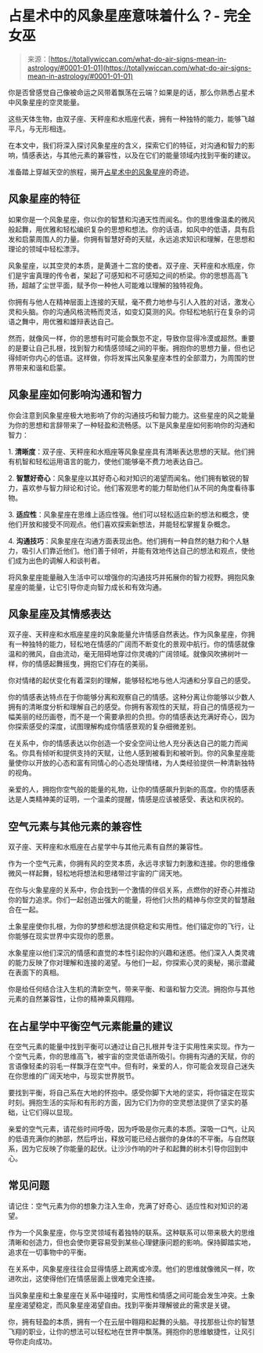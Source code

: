 <!--yml

类别：未分类

日期：2024年06月12日 18:24:06

-->

# 占星术中的风象星座意味着什么？- 完全女巫

> 来源：[https://totallywiccan.com/what-do-air-signs-mean-in-astrology/#0001-01-01](https://totallywiccan.com/what-do-air-signs-mean-in-astrology/#0001-01-01)

你是否曾感觉自己像被命运之风带着飘荡在云端？如果是的话，那么你熟悉占星术中风象星座的空灵能量。

这些天体生物，由双子座、天秤座和水瓶座代表，拥有一种独特的能力，能够飞越平凡，与无形相连。

在本文中，我们将深入探讨风象星座的含义，探索它们的特征，对沟通和智力的影响，情感表达，与其他元素的兼容性，以及在它们的能量领域内找到平衡的建议。

准备踏上穿越天空的旅程，揭开[占星术中的风象星座](https://totallywiccan.com/unveiling-the-mysteries-a-complete-guide-to-astrology-and-modern-witchcraft/)的奇迹。

## 风象星座的特征

如果你是一个风象星座，你以你的智慧和沟通天性而闻名。你的思维像温柔的微风般起舞，用优雅和轻松编织复杂的思想和想法。你的话语，如风中的低语，具有启发和启蒙周围人的力量。你拥有智慧好奇的天赋，永远追求知识和理解，在思想和理论的领域中轻松漂浮。

风象星座，以其空灵的本质，是黄道十二宫的使者。双子座、天秤座和水瓶座，你们是宇宙真理的传令者，架起了可感知和不可感知之间的桥梁。你的思想高高飞扬，超越了尘世平面，赋予你一种他人可能难以理解的独特视角。

你拥有与他人在精神层面上连接的天赋，毫不费力地参与引人入胜的对话，激发心灵和头脑。你的沟通风格流畅而灵活，如变幻莫测的风。你轻松地航行在复杂的词语之舞中，用优雅和雄辩表达自己。

然而，就像风一样，你的思想有时可能会飘忽不定，导致你显得冷漠或超然。重要的是要让自己扎根，找到智力和情感领域之间的平衡。拥抱你的思想力量，但也记得倾听你内心的低语。这样做，你将发挥出风象星座本性的全部潜力，为周围的世界带来和谐和启蒙。

## 风象星座如何影响沟通和智力

你会注意到风象星座极大地影响了你的沟通技巧和智力能力。这些星座的风之能量为你的思想和言辞带来了一种轻盈和流畅感。以下是风象星座如何影响你的沟通和智力：

1\. **清晰度**：双子座、天秤座和水瓶座等风象星座具有清晰表达思想的天赋。他们拥有机智和轻松运用语言的能力，使他们能够毫不费力地表达自己。

2\. **智慧好奇心**：风象星座以其好奇心和对知识的渴望而闻名。他们拥有敏锐的智力，喜欢参与智力辩论和讨论。他们客观思考的能力帮助他们从不同的角度看待事物。

3\. **适应性**：风象星座在思维上适应性强。他们可以轻松适应新的想法和概念，使他们开放和接受不同观点。他们喜欢探索新想法，并能轻松掌握复杂概念。

4\. **沟通技巧**：风象星座在沟通方面表现出色。他们拥有一种自然的魅力和个人魅力，吸引人们靠近他们。他们善于倾听，并能有效地传达自己的想法和观点，使他们成为出色的调解人和谈判者。

将风象星座能量融入生活中可以增强你的沟通技巧并拓展你的智力视野。拥抱风象星座的能量，让它引导你走向智力成长和有效沟通。

## 风象星座及其情感表达

双子座、天秤座和水瓶座星座的风象能量允许情感自然表达。作为风象星座，你拥有一种独特的能力，轻松地在情感的广阔而不断变化的景观中航行。你的情感就像温和的微风，自由流动，毫无阻碍地穿过你灵魂的广阔领域。就像风吹拂树叶一样，你的情感起舞摇曳，拥抱它们存在的美丽。

你对情绪的起伏变化有着深刻的理解，能够轻松地与他人沟通和分享自己的感受。

你的情感表达特点在于你能够分离和观察自己的情感。这种分离让你能够以少数人拥有的清晰度分析和理解自己的感受。你拥有客观性的天赋，将自己的情感视为一幅美丽的经历画卷，而不是一个需要承担的负担。你的情感表达充满好奇心，因为你探索感受的深度，试图理解构成你情感景观的复杂细微差别。

在关系中，你的情感表达以你创造一个安全空间让他人充分表达自己的能力而闻名。你具有倾听和提供支持的天赋，让他人感到被看到和被听到。你的风象星座能量使你以开放的心态和富有同情心的心态处理情绪，为人类经验提供一种清新独特的视角。

亲爱的人，拥抱你空气般的能量的礼物，让你的情感飙升到新的高度。你的情感表达是人类精神美的证明，一个温柔的提醒，情感是应该被感受、表达和庆祝的。

## 空气元素与其他元素的兼容性

双子座、天秤座和水瓶座在占星学中与其他元素有自然的兼容性。

作为一个空气元素，你拥有风的空灵本质，永远寻求智力刺激和连接。你的思维像微风一样起舞，轻松地将想法和思绪带过宇宙的广阔天地。

在你与火象星座的关系中，你会找到一个激情的伴侣关系，点燃你的好奇心并推动你的智力追求。你们一起创造出强大的能量，将他们火热的精神与你空灵的智慧融合在一起。

土象星座使你扎根，为你的梦想和想法提供稳定和实用性。他们锚定你的飞行，让你能够在现实世界中实现你的愿景。

水象星座以他们深沉的情感和直觉的本性引起你的兴趣和迷惑。他们深入人类灵魂的能力反映了你对理解和连接的渴望。与他们一起，你探索心灵的奥秘，揭示潜藏在表面下的真相。

你是给任何结合注入生机的清新空气，带来平衡、和谐和智力交流。拥抱你与其他元素的自然兼容性，让你的精神乘风翱翔。

## 在占星学中平衡空气元素能量的建议

在空气元素的能量中找到平衡可以通过让自己扎根并专注于实用性来实现。作为一个空气元素，你的思维高飞，被宇宙的空灵低语所吸引。你拥有沟通的天赋，你的言语像轻柔的羽毛一样飘浮在空气中。但有时，亲爱的人，你可能会发现自己迷失在你思维的广阔天地中，与现实世界脱节。

要找到平衡，将自己系在大地的怀抱中。感受你脚下大地的坚实，将你锚定在现实时刻。拥抱生活的实际和有形的方面，因为它们为你的空灵想法提供了坚实的基础，让它们得以显现。

亲爱的空气元素，请花些时间呼吸，因为呼吸是你元素的本质。深吸一口气，让风的低语充满你的肺部，然后呼出，释放可能已经占据你的身体的不平衡。与自然联系，因为它反映了你能量的起伏。让沙沙作响的叶子和起舞的树木引导你回到中心。

## 常见问题

请记住：空气元素为你的想象力注入生命，充满了好奇心、适应性和对知识的渴望。

作为一个风象星座，你与空灵领域有着独特的联系。这种联系可以带来极大的思维清晰和创造力，但也会使你更容易受到某些心理健康问题的影响。保持脚踏实地，追求在一切事物中的平衡。

在关系中，风象星座往往会显得情感上疏离或冷漠。他们的思维就像微风一样，吹进吹出，这使得他们在情感层面上很难完全连接。

当风象星座和土象星座在关系中碰撞时，实用性和情感之间可能会发生冲突。土象星座渴望稳定，而风象星座渴望自由。找到平衡并理解彼此的需求是关键。

你，拥有轻盈的本质，拥有一个在云层中翱翔和起舞的头脑。寻找那些让你的智慧飞翔的职业，让你的想法可以轻松地在世界中飘荡。拥抱你的思维敏捷性，让风引导你走向成功。
